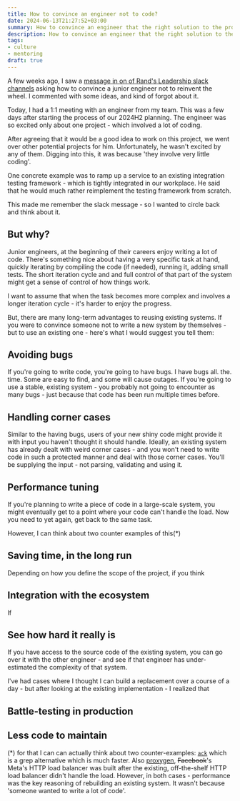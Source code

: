 ```yaml
---
title: How to convince an engineer not to code?
date: 2024-06-13T21:27:52+03:00
summary: How to convince an engineer that the right solution to the problem doesn't involve writing code?
description: How to convince an engineer that the right solution to the problem doesn't involve writing code?
tags:
- culture
- mentoring
draft: true
---
```


A few weeks ago, I saw a [message in on of Rand's Leadership slack channels](https://rands-leadership.slack.com/archives/CUAAP1A3G/p1717514289990899) asking how to convince a junior engineer not to reinvent the wheel. I commented with some ideas, and kind of forgot about it.

Today, I had a 1:1 meeting with an engineer from my team. This was a few days after starting the process of our 2024H2 planning. The engineer was so excited only about one project - which involved a lot of coding.

After agreeing that it would be a good idea to work on this project, we went over other potential projects for him. Unfortunately, he wasn't excited by any of them. Digging into this, it was because 'they involve very little coding'.

One concrete example was to ramp up a service to an existing integration testing framework - which is tightly integrated in our workplace. He said that he would much rather reimplement the testing framework from scratch.

This made me remember the slack message - so I wanted to circle back and think about it.

## But why?

Junior engineers, at the beginning of their careers enjoy writing a lot of code. There's something nice about having a very specific task at hand, quickly iterating by compiling the code (if needed), running it, adding small tests. The short iteration cycle and and full control of that part of the system might get a sense of control of how things work.

I want to assume that when the task becomes more complex and involves a longer iteration cycle - it's harder to enjoy the progress.

But, there are many long-term advantages to reusing existing systems. If you were to convince someone not to write a new system by themselves - but to use an existing one - here's what I would suggest you tell them:

## Avoiding bugs

If you're going to write code, you're going to have bugs. I have bugs all. the. time. Some are easy to find, and some will cause outages. If you're going to use a stable, existing system - you probably not going to encounter as many bugs - just because that code has been run multiple times before.

## Handling corner cases

Similar to the having bugs, users of your new shiny code might provide it with input you haven't thought it should handle. Ideally, an existing system has already dealt with weird corner cases - and you won't need to write code in such a protected manner and deal with those corner cases. You'll be supplying the input - not parsing, validating and using it.

## Performance tuning

If you're planning to write a piece of code in a large-scale system, you might eventually get to a point where your code can't handle the load. Now you need to yet again, get back to the same task.

However, I can think about two counter examples of this(*)

## Saving time, in the long run

Depending on how you define the scope of the project, if you think


## Integration with the ecosystem

If



## See how hard it really is

If you have access to the source code of the existing system, you can go over it with the other engineer - and see if that engineer has under-estimated the complexity of that system.

I've had cases where I thought I can build a replacement over a course of a day - but after looking at the existing implementation - I realized that


## Battle-testing in production

## Less code to maintain


(*) for that I can can actually think about two counter-examples: [`ack`](https://beyondgrep.com/) which is a grep alternative which is much faster. Also [proxygen](https://engineering.fb.com/2014/11/05/production-engineering/introducing-proxygen-facebook-s-c-http-framework/), ~~Facebook~~'s Meta's HTTP load balancer was built after the existing, off-the-shelf HTTP load balancer didn't handle the load. However, in both cases - performance was the key reasoning of rebuilding an existing system. It wasn't because 'someone wanted to write a lot of code'.
